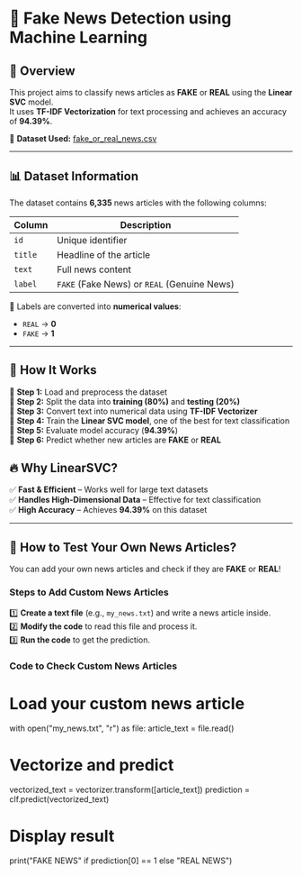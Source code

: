 # 📰 Fake News Detection using Machine Learning  

## 📌 Overview  
This project aims to classify news articles as **FAKE** or **REAL** using the **Linear SVC** model.  
It uses **TF-IDF Vectorization** for text processing and achieves an accuracy of **94.39%**.  

📌 **Dataset Used:** [fake_or_real_news.csv](https://github.com/lutzhamel/fake-news/blob/master/data/fake_or_real_news.csv)  

---

## 📊 Dataset Information  
The dataset contains **6,335** news articles with the following columns:  

| Column | Description |
|--------|------------|
| `id` | Unique identifier |
| `title` | Headline of the article |
| `text` | Full news content |
| `label` | `FAKE` (Fake News) or `REAL` (Genuine News) |

🔹 Labels are converted into **numerical values**:  
- `REAL` → **0**  
- `FAKE` → **1**  

---

## 🚀 How It Works  
🔹 **Step 1:** Load and preprocess the dataset  
🔹 **Step 2:** Split the data into **training (80%)** and **testing (20%)**  
🔹 **Step 3:** Convert text into numerical data using **TF-IDF Vectorizer**  
🔹 **Step 4:** Train the **Linear SVC model**, one of the best for text classification  
🔹 **Step 5:** Evaluate model accuracy (**94.39%**)  
🔹 **Step 6:** Predict whether new articles are **FAKE** or **REAL**  


## 🔥 Why LinearSVC?  
✅ **Fast & Efficient** – Works well for large text datasets  
✅ **Handles High-Dimensional Data** – Effective for text classification  
✅ **High Accuracy** – Achieves **94.39%** on this dataset  

---

## 📝 How to Test Your Own News Articles?  
You can add your own news articles and check if they are **FAKE** or **REAL**!  

### **Steps to Add Custom News Articles**  
1️⃣ **Create a text file** (e.g., `my_news.txt`) and write a news article inside.  
2️⃣ **Modify the code** to read this file and process it.  
3️⃣ **Run the code** to get the prediction.  

### **Code to Check Custom News Articles**  

# Load your custom news article
with open("my_news.txt", "r") as file:
    article_text = file.read()

# Vectorize and predict
vectorized_text = vectorizer.transform([article_text])
prediction = clf.predict(vectorized_text)

# Display result
print("FAKE NEWS" if prediction[0] == 1 else "REAL NEWS")

